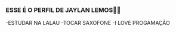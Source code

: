 ### ESSE É O PERFIL DE JAYLAN LEMOS🗿🍷

-ESTUDAR NA LALAU
-TOCAR SAXOFONE
-I LOVE PROGAMAÇÃO

![]()

<!--
**PLAYERLEMOS/PLAYERLEMOS** is a ✨ _special_ ✨ repository because its `README.md` (this file) appears on your GitHub profile.

Here are some ideas to get you started:

- 🔭 I’m currently working on ...
- 🌱 I’m currently learning ...
- 👯 I’m looking to collaborate on ...
- 🤔 I’m looking for help with ...
- 💬 Ask me about ...
- 📫 How to reach me: ...
- 😄 Pronouns: ...
- ⚡ Fun fact: ...
-->
